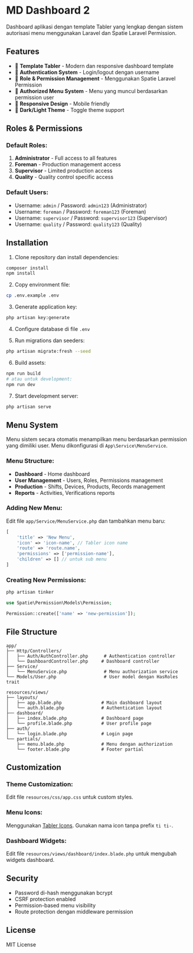 # MD Dashboard 2

Dashboard aplikasi dengan template Tabler yang lengkap dengan sistem autorisasi menu menggunakan Laravel dan Spatie Laravel Permission.

## Features

- 🎨 **Template Tabler** - Modern dan responsive dashboard template
- 🔐 **Authentication System** - Login/logout dengan username
- 👥 **Role & Permission Management** - Menggunakan Spatie Laravel Permission
- 🧭 **Authorized Menu System** - Menu yang muncul berdasarkan permission user
- 📱 **Responsive Design** - Mobile friendly
- 🌙 **Dark/Light Theme** - Toggle theme support

## Roles & Permissions

### Default Roles:
1. **Administrator** - Full access to all features
2. **Foreman** - Production management access
3. **Supervisor** - Limited production access
4. **Quality** - Quality control specific access

### Default Users:
- Username: `admin` / Password: `admin123` (Administrator)
- Username: `foreman` / Password: `foreman123` (Foreman)
- Username: `supervisor` / Password: `supervisor123` (Supervisor)
- Username: `quality` / Password: `quality123` (Quality)

## Installation

1. Clone repository dan install dependencies:
```bash
composer install
npm install
```

2. Copy environment file:
```bash
cp .env.example .env
```

3. Generate application key:
```bash
php artisan key:generate
```

4. Configure database di file `.env`

5. Run migrations dan seeders:
```bash
php artisan migrate:fresh --seed
```

6. Build assets:
```bash
npm run build
# atau untuk development:
npm run dev
```

7. Start development server:
```bash
php artisan serve
```

## Menu System

Menu sistem secara otomatis menampilkan menu berdasarkan permission yang dimiliki user. Menu dikonfigurasi di `App\Service\MenuService`.

### Menu Structure:
- **Dashboard** - Home dashboard
- **User Management** - Users, Roles, Permissions management
- **Production** - Shifts, Devices, Products, Records management  
- **Reports** - Activities, Verifications reports

### Adding New Menu:

Edit file `app/Service/MenuService.php` dan tambahkan menu baru:

```php
[
    'title' => 'New Menu',
    'icon' => 'icon-name', // Tabler icon name
    'route' => 'route.name',
    'permissions' => ['permission-name'],
    'children' => [] // untuk sub menu
]
```

### Creating New Permissions:

```bash
php artisan tinker
```

```php
use Spatie\Permission\Models\Permission;

Permission::create(['name' => 'new-permission']);
```

## File Structure

```
app/
├── Http/Controllers/
│   ├── Auth/AuthController.php      # Authentication controller
│   └── DashboardController.php     # Dashboard controller
├── Service/
│   └── MenuService.php              # Menu authorization service
└── Models/User.php                  # User model dengan HasRoles trait

resources/views/
├── layouts/
│   ├── app.blade.php               # Main dashboard layout
│   └── auth.blade.php              # Authentication layout
├── dashboard/
│   ├── index.blade.php             # Dashboard page
│   └── profile.blade.php           # User profile page
├── auth/
│   └── login.blade.php             # Login page
└── partials/
    ├── menu.blade.php              # Menu dengan authorization
    └── footer.blade.php            # Footer partial
```

## Customization

### Theme Customization:
Edit file `resources/css/app.css` untuk custom styles.

### Menu Icons:
Menggunakan [Tabler Icons](https://tabler.io/icons). Gunakan nama icon tanpa prefix `ti ti-`.

### Dashboard Widgets:
Edit file `resources/views/dashboard/index.blade.php` untuk mengubah widgets dashboard.

## Security

- Password di-hash menggunakan bcrypt
- CSRF protection enabled
- Permission-based menu visibility
- Route protection dengan middleware permission

## License

MIT License
